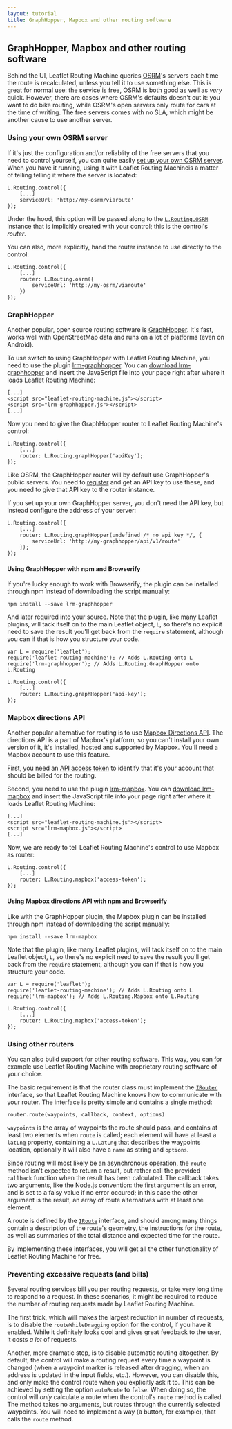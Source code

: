 ```yaml
---
layout: tutorial
title: GraphHopper, Mapbox and other routing software
---
```


## GraphHopper, Mapbox and other routing software

Behind the UI, Leaflet Routing Machine queries [OSRM](http://project-osrm.org)'s 
servers each time the route is recalculated, unless you tell it to use something else.
This is great for normal use: the service is free, OSRM is both good as well as *very*
quick. However, there are cases where OSRM's defaults doesn't cut it: you want to
do bike routing, while OSRM's open servers only route for cars at the time of writing.
The free servers comes with no SLA, which might be another cause to use another server.

### Using your own OSRM server

If it's just the configuration and/or reliablity of the free servers that you need to
control yourself, you can quite easily [set up your own OSRM server](https://github.com/Project-OSRM/osrm-backend/wiki/Running-OSRM).
When you have it running, using it with Leaflet Routing Machineis a matter of telling
telling it where the server is located:

```language-javascript
L.Routing.control({
    [...]
    serviceUrl: 'http://my-osrm/viaroute'
});
```

Under the hood, this option will be passed along to the [`L.Routing.OSRM`]({{site.baseurl}}/api#l-routing-osrm)
instance that is implicitly created with your control; this is the control's *router*.

You can also, more explicitly, hand the router instance to use directly to the control:

```language-javascript
L.Routing.control({
    [...]
    router: L.Routing.osrm({
        serviceUrl: 'http://my-osrm/viaroute'
    })
});
```

### GraphHopper

Another popular, open source routing software is [GraphHopper](https://graphhopper.com/). It's fast, works
well with OpenStreetMap data and runs on a lot of platforms (even on Android).

To use switch to using GraphHopper with Leaflet Routing Machine, you need to use the plugin 
[lrm-graphhopper](https://github.com/perliedman/lrm-graphhopper). You can 
[download lrm-graphhopper](http://www.liedman.net/lrm-graphhopper/download/) and insert the
JavaScript file into your page right after where it loads Leaflet Routing Machine:

<pre><code class="language-markup">[...]
&lt;script src=&quot;leaflet-routing-machine.js&quot;&gt;&lt;/script&gt;
&lt;script src=&quot;lrm-graphhopper.js&quot;&gt;&lt;/script&gt;
[...]</code></pre>

Now you need to give the GraphHopper router to Leaflet Routing Machine's control:

```language-javascript
L.Routing.control({
    [...]
    router: L.Routing.graphHopper('apiKey');
});
```

Like OSRM, the GraphHopper router will by default use GraphHopper's public servers. You need to
[register](https://graphhopper.com/dashboard/#/register) and get an API key to use these, and 
you need to give that API key to the router instance.

If you set up your own GraphHopper server, you don't need the API key, but instead configure the
address of your server:

```language-javascript
L.Routing.control({
    [...]
    router: L.Routing.graphHopper(undefined /* no api key */, {
        serviceUrl: 'http://my-graphhopper/api/v1/route'
    });
});
```

#### Using GraphHopper with npm and Browserify

If you're lucky enough to work with Browserify, the plugin can be installed through npm instead
of downloading the script manually:

```
npm install --save lrm-graphhopper
```

And later required into your source. Note that the plugin, like many Leaflet plugins, will tack
itself on to the main Leaflet object, `L`, so there's no explicit need to save the result you'll
get back from the `require` statement, although you can if that is how you structure your code.

```language-javascript
var L = require('leaflet');
require('leaflet-routing-machine'); // Adds L.Routing onto L
require('lrm-graphhopper'); // Adds L.Routing.GraphHopper onto L.Routing

L.Routing.control({
    [...]
    router: L.Routing.graphHopper('api-key');
});
```

### Mapbox directions API

Another popular alternative for routing is to use
[Mapbox Directions API](https://www.mapbox.com/developers/api/directions/). The directions API
is a part of Mapbox's platform, so you can't install your own version of it, it's installed, hosted
and supported by Mapbox. You'll need a Mapbox account to use this feature.

First, you need an [API access token](https://www.mapbox.com/account/apps/) to identify that it's 
your account that should be billed for the routing.

Second, you need to use the plugin 
[lrm-mapbox](https://github.com/perliedman/lrm-mapbox). You can 
[download lrm-mapbox](http://www.liedman.net/lrm-mapbox/download/) and insert the
JavaScript file into your page right after where it loads Leaflet Routing Machine:

<pre><code class="language-markup">[...]
&lt;script src=&quot;leaflet-routing-machine.js&quot;&gt;&lt;/script&gt;
&lt;script src=&quot;lrm-mapbox.js&quot;&gt;&lt;/script&gt;
[...]</code></pre>

Now, we are ready to tell Leaflet Routing Machine's control to use Mapbox as router:

```language-javascript
L.Routing.control({
    [...]
    router: L.Routing.mapbox('access-token');
});
```

#### Using Mapbox directions API with npm and Browserify

Like with the GraphHopper plugin, the Mapbox plugin can be installed through npm instead
of downloading the script manually:

```
npm install --save lrm-mapbox
```

Note that the plugin, like many Leaflet plugins, will tack
itself on to the main Leaflet object, `L`, so there's no explicit need to save the result you'll
get back from the `require` statement, although you can if that is how you structure your code.

```language-javascript
var L = require('leaflet');
require('leaflet-routing-machine'); // Adds L.Routing onto L
require('lrm-mapbox'); // Adds L.Routing.Mapbox onto L.Routing

L.Routing.control({
    [...]
    router: L.Routing.mapbox('access-token');
});
```

### Using other routers

You can also build support for other routing software. This way, you can for example use
Leaflet Routing Machine with proprietary routing software of your choice.

The basic requirement is that the router class must implement the 
[`IRouter`]({{site.baseurl}}/api/#irouter) interface, so that Leaflet Routing Machine knows
how to communicate with your router. The interface is pretty simple and contains a single
method:

```language-javascript
router.route(waypoints, callback, context, options)
```

`waypoints` is the array of waypoints the route should pass, and contains at least two
elements when `route` is called; each element will have at least a `latLng` property,
containing a `L.LatLng` that describes the waypoints location, optionally it will also
have a `name` as string and `options`.

Since routing will most likely be an asynchronous operation, the `route` method isn't
expected to return a result, but rather call the provided `callback` function when
the result has been calculated. The callback takes two arguments, like the Node.js
convention: the first argument is an error, and is set to a falsy value if no error
occured; in this case the other argument is the result, an array of route alternatives
with at least one element.

A route is defined by the [`IRoute`]({{site.baseurl}}/api#iroute) interface, and
should among many things contain a description of the route's geometry, the
instructions for the route, as well as summaries of the total distance and expected
time for the route.

By implementing these interfaces, you will get all the other functionality of
Leaflet Routing Machine for free.

### Preventing excessive requests (and bills)

Several routing services bill you per routing requests, or take very long time to
respond to a request. In these scenarios, it might
be required to reduce the number of routing requests made by Leaflet Routing Machine.

The first trick, which will makes the largest reduction in number of requests, is to
disable the `routeWhileDragging` option for the control, if you have it enabled.
While it definitely looks cool and gives great feedback to the user, it costs *a lot*
of requests.

Another, more dramatic step, is to disable automatic routing altogether. By default,
the control will make a routing request every time a waypoint is changed (when
a waypoint marker is released after dragging, when an address is updated in the
input fields, etc.). However, you can disable this, and only make the control route
when you explicitly ask it to. This can be achieved by setting the option
`autoRoute` to `false`. When doing so, the control will *only* calculate a route
when the control's `route` method is called. The method takes no arguments, but
routes through the currently selected waypoints. You will need to implement a way
(a button, for example), that calls the `route` method.